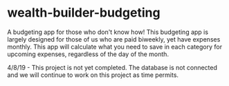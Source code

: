 # wealth-builder-budgeting
A budgeting app for those who don't know how! This budgeting app is largely designed for those of us who are paid biweekly, yet have expenses monthly. This app will calculate what you need to save in each category for upcoming expenses, regardless of the day of the month.

4/8/19 - This project is not yet completed. The database is not connected and we will continue to work on this project as time permits.

